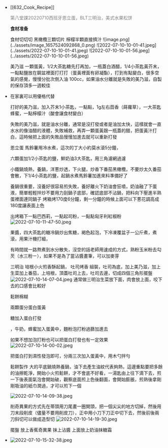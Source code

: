 - [[632_Cook_Recipe]] <p style="color:grey">第八堂課20220710西班牙恩立蛋，BLT三明治，美式水果松饼</p>
  
  <p style="font-weight:bold">食材准备</p>
  食材切切切
  黑橄欖三顆切片
  檸檬半顆直接擠汁
  ![image.png](../assets/image_1657524092868_0.png) 
  ![2022-07-10-10-01-41.jpeg](../assets/2022-07-10-10-01-41.jpeg)  ![2022-07-10-10-01-56.jpeg](../assets/2022-07-10-10-01-56.jpeg) 
  
  
  美乃滋 一顆蛋黃，1/2大茶匙糖先打再加，一瓶蓋白酒醋，1/4小茶匙黃芥末，一點點鹽放在鋼盆裡面打打打（蛋黃裡面有卵凝酯），打到有點變白，很多空氣的感覺，慢慢分批次倒入油
  100cc，如果油水分離就是失敗的美乃滋，自製的保存頂多一週較佳
- 在家裏可以用優格代替
  
  打好的美乃滋，加入芥末1小茶匙，一點點，1g左右茴香（蒔蘿草），一大茶匙蜂蜜，一點檸檬汁（酸會讓食材變白）
  
  失敗的美乃滋，就是油水分離，通常是沒打發或者是油加太快，這樣就會一直水水的像油醋的液體，失敗補救，再弄一顆蛋黃跟一瓶蓋的醋，把蛋黃汁打白，這時候把上面的失敗品慢慢加進去就可以重新打發
  
  恩立蛋
  馬鈴薯用冷水煮，這次的丁大小約莫水滾5分鐘，
  
  六顆蛋加1/2小茶匙的鹽，鮮奶油3大茶匙，用三角濾網過濾
  
  小鐵鍋燒熱，養鍋，洋蔥炒透，下火腿，炒香下番茄黑橄欖，不要炒太久番茄會散，下1/4小茶匙的鹽，起鍋水煮馬鈴薯加進來料準備好了
  
  養鍋很重要，沒養好很容易煎失敗，養好離火下奶油會狂噴，奶油融了下蛋液，簡單輕輕拌炒不要用力刮鍋子底部，確認底部不沾鍋，把料向下壓進半熟蛋裡面連同鍋子
  烤箱烤170度6分鐘，剩一分鐘的時候上面可以下蔥花調高成180度讓表面上色
  
  出烤箱下一點巴西莉，一點起司粉，一點點匈牙利紅椒粉 ![2022-07-10-11-47-50.jpeg](../assets/2022-07-10-11-47-50.jpeg) 
  
  
  果醬，四大茶匙的糖冷鍋炒出焦糖，褐色起泡，下冷凍覆盆子一公斤煮，煮滾，用果汁機打細，
  
  
  
  有時間就一路熬煮到水分散失，沒空的話老師用速成的方式，熟粉玉米粉去勾芡（水三粉ㄧ），如果不是為了當沾醬畫筆，可以加麥芽
  
  三明治
  培根小火煎香酥起鍋，
  吐司烤香
  組裝，吐司為底，加上美乃滋，加上生菜加上番茄，上培根，頂蓋吐司上去，吐司去邊，切成四個三角形擺盤
  ![2022-07-10-14-07-04.jpeg](../assets/2022-07-10-14-07-04.jpeg) 
  通常做三明治生菜放下面，肉會放上面，咬下去的口感會比較好
  
  
  鬆餅棉糊
  
  兩顆蛋分蛋白蛋黃
  
  糖加入蛋白打發
  
  ，牛奶，蜂蜜加入蛋黃中，麵粉泡打粉過篩加進去
  
  如果不想加泡打粉也可以把蛋白打發也有一定效果
  ![2022-07-10-14-00-02.jpeg](../assets/2022-07-10-14-00-02.jpeg) 
  
  
  把蛋白打到濕性發泡即可，分兩三次加入蛋黃中，用木勺拌勻
  
  
  鬆餅製作
  大的平底鍋燒熱養鍋，油下去產生油紋代表夠熱，這邊重點要把多餘的油擦乾淨，開始小火煎鬆餅，才不會底不好看，一湯匙由上往下滴下去，煎一下後表面氣泡會開始破，觀察底面煎上色後翻面，會開始膨脹，煎熟後拿剛剛吸油的紙巾潤過，才可以煎下一個
  
  ![2022-07-10-14-09-38.jpeg](../assets/2022-07-10-14-09-38.jpeg) 
  
  削奇異果的方式先在蒂頭用刀尾畫一圈開頭，把一個尖尖的地方切掉，然後用刀末段削皮（儘量不要用削皮刀），正中用小刀下刀正中切下去，然後前後兩刀斜切可以做成造型切 ![2022-07-10-14-19-30.jpeg](../assets/2022-07-10-14-19-30.jpeg) 
  
  擺盤
  放上香蕉奇異果
  抹上沾醬
  上面放上奶油抹糖霜
- ![2022-07-10-15-32-38.jpeg](../assets/2022-07-10-15-32-38.jpeg)